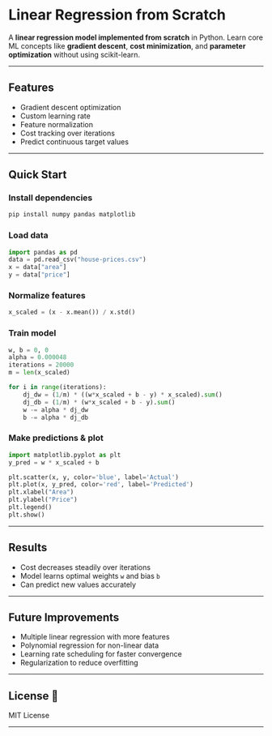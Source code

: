 # Linear Regression from Scratch 

A **linear regression model implemented from scratch** in Python. Learn core ML concepts like **gradient descent**, **cost minimization**, and **parameter optimization** without using scikit-learn.

---

## Features 

* Gradient descent optimization
* Custom learning rate
* Feature normalization
* Cost tracking over iterations
* Predict continuous target values

---

## Quick Start 

### Install dependencies

```bash
pip install numpy pandas matplotlib
```

### Load data

```python
import pandas as pd
data = pd.read_csv("house-prices.csv")
x = data["area"]
y = data["price"]
```

### Normalize features

```python
x_scaled = (x - x.mean()) / x.std()
```

### Train model

```python
w, b = 0, 0
alpha = 0.000048
iterations = 20000
m = len(x_scaled)

for i in range(iterations):
    dj_dw = (1/m) * ((w*x_scaled + b - y) * x_scaled).sum()
    dj_db = (1/m) * (w*x_scaled + b - y).sum()
    w -= alpha * dj_dw
    b -= alpha * dj_db
```

### Make predictions & plot

```python
import matplotlib.pyplot as plt
y_pred = w * x_scaled + b

plt.scatter(x, y, color='blue', label='Actual')
plt.plot(x, y_pred, color='red', label='Predicted')
plt.xlabel("Area")
plt.ylabel("Price")
plt.legend()
plt.show()
```

---

## Results 

* Cost decreases steadily over iterations
* Model learns optimal weights `w` and bias `b`
* Can predict new values accurately

---

## Future Improvements 

* Multiple linear regression with more features
* Polynomial regression for non-linear data
* Learning rate scheduling for faster convergence
* Regularization to reduce overfitting

---

## License 📝

MIT License

---
